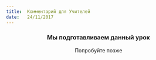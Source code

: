 ```yaml
---
title:  Комментарий для Учителей
date:   24/11/2017
---
```


### <center>Мы подготавливаем данный урок</center>
<center>Попробуйте позже</center>